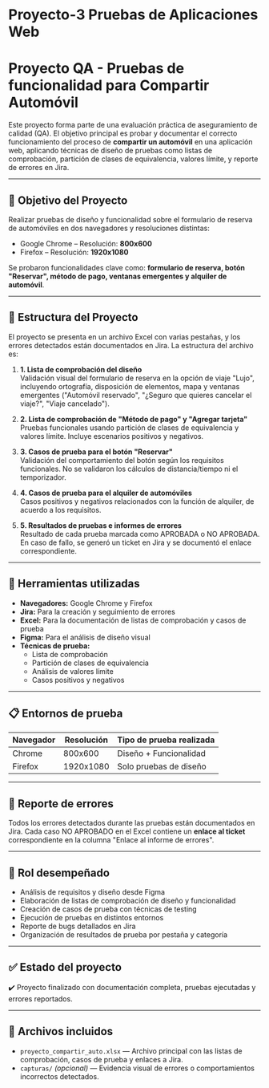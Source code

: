 # Proyecto-3 Pruebas de Aplicaciones Web
# Proyecto QA - Pruebas de funcionalidad para Compartir Automóvil

Este proyecto forma parte de una evaluación práctica de aseguramiento de calidad (QA). El objetivo principal es probar y documentar el correcto funcionamiento del proceso de **compartir un automóvil** en una aplicación web, aplicando técnicas de diseño de pruebas como listas de comprobación, partición de clases de equivalencia, valores límite, y reporte de errores en Jira.

---

## 🧪 Objetivo del Proyecto

Realizar pruebas de diseño y funcionalidad sobre el formulario de reserva de automóviles en dos navegadores y resoluciones distintas:

- Google Chrome – Resolución: **800x600**
- Firefox – Resolución: **1920x1080**

Se probaron funcionalidades clave como: **formulario de reserva, botón "Reservar", método de pago, ventanas emergentes y alquiler de automóvil**.

---

## 📁 Estructura del Proyecto

El proyecto se presenta en un archivo Excel con varias pestañas, y los errores detectados están documentados en Jira. La estructura del archivo es:

1. **1. Lista de comprobación del diseño**  
   Validación visual del formulario de reserva en la opción de viaje "Lujo", incluyendo ortografía, disposición de elementos, mapa y ventanas emergentes ("Automóvil reservado", "¿Seguro que quieres cancelar el viaje?", "Viaje cancelado").

2. **2. Lista de comprobación de "Método de pago" y "Agregar tarjeta"**  
   Pruebas funcionales usando partición de clases de equivalencia y valores límite. Incluye escenarios positivos y negativos.

3. **3. Casos de prueba para el botón "Reservar"**  
   Validación del comportamiento del botón según los requisitos funcionales. No se validaron los cálculos de distancia/tiempo ni el temporizador.

4. **4. Casos de prueba para el alquiler de automóviles**  
   Casos positivos y negativos relacionados con la función de alquiler, de acuerdo a los requisitos.

5. **5. Resultados de pruebas e informes de errores**  
   Resultado de cada prueba marcada como APROBADA o NO APROBADA. En caso de fallo, se generó un ticket en Jira y se documentó el enlace correspondiente.

---

## 🧰 Herramientas utilizadas

- **Navegadores:** Google Chrome y Firefox
- **Jira:** Para la creación y seguimiento de errores
- **Excel:** Para la documentación de listas de comprobación y casos de prueba
- **Figma:** Para el análisis de diseño visual
- **Técnicas de prueba:** 
  - Lista de comprobación
  - Partición de clases de equivalencia
  - Análisis de valores límite
  - Casos positivos y negativos

---

## 📋 Entornos de prueba

| Navegador     | Resolución   | Tipo de prueba realizada             |
|---------------|--------------|--------------------------------------|
| Chrome        | 800x600      | Diseño + Funcionalidad               |
| Firefox       | 1920x1080    | Solo pruebas de diseño               |

---

## 🐞 Reporte de errores

Todos los errores detectados durante las pruebas están documentados en Jira. Cada caso NO APROBADO en el Excel contiene un **enlace al ticket** correspondiente en la columna "Enlace al informe de errores".

---

## 💼 Rol desempeñado

- Análisis de requisitos y diseño desde Figma
- Elaboración de listas de comprobación de diseño y funcionalidad
- Creación de casos de prueba con técnicas de testing
- Ejecución de pruebas en distintos entornos
- Reporte de bugs detallados en Jira
- Organización de resultados de prueba por pestaña y categoría

---

## ✅ Estado del proyecto

✔️ Proyecto finalizado con documentación completa, pruebas ejecutadas y errores reportados.

---

## 📎 Archivos incluidos

- `proyecto_compartir_auto.xlsx` — Archivo principal con las listas de comprobación, casos de prueba y enlaces a Jira.
- `capturas/` *(opcional)* — Evidencia visual de errores o comportamientos incorrectos detectados.
